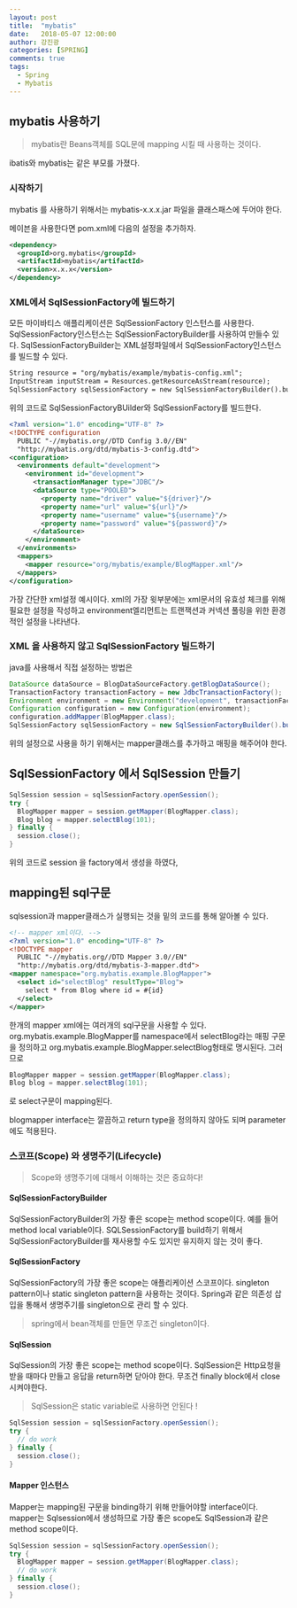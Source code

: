 ```yaml
---
layout: post
title:  "mybatis"
date:   2018-05-07 12:00:00
author: 강진광
categories: [SPRING]
comments: true
tags:
  - Spring
  - Mybatis
---
```

## mybatis 사용하기 ##

>mybatis란 Beans객체를 SQL문에 mapping 시킬 때 사용하는 것이다.

ibatis와 mybatis는 같은 부모를 가졌다. 

### 시작하기 ###

mybatis 를 사용하기 위해서는 mybatis-x.x.x.jar 파일을 클래스패스에 두어야 한다.

메이븐을 사용한다면 pom.xml에 다음의 설정을 추가하자.

~~~xml
<dependency>
  <groupId>org.mybatis</groupId>
  <artifactId>mybatis</artifactId>
  <version>x.x.x</version>
</dependency>
~~~

### XML에서 SqlSessionFactory에 빌드하기 ###

모든 마이바티스 애플리케이션은 SqlSessionFactory 인스턴스를 사용한다. SqlSessionFactory인스턴스는 SqlSessionFactoryBuilder를 사용하여 만들수 있다. SqlSessionFactoryBuilder는 XML설정파일에서 SqlSessionFactory인스턴스를 빌드할 수 있다.

~~~xml
String resource = "org/mybatis/example/mybatis-config.xml";
InputStream inputStream = Resources.getResourceAsStream(resource);
SqlSessionFactory sqlSessionFactory = new SqlSessionFactoryBuilder().build(inputStream);
~~~

위의 코드로 SqlSessionFactoryBUilder와 SqlSessionFactory를 빌드한다. 

~~~xml
<?xml version="1.0" encoding="UTF-8" ?>
<!DOCTYPE configuration
  PUBLIC "-//mybatis.org//DTD Config 3.0//EN"
  "http://mybatis.org/dtd/mybatis-3-config.dtd">
<configuration>
  <environments default="development">
    <environment id="development">
      <transactionManager type="JDBC"/>
      <dataSource type="POOLED">
        <property name="driver" value="${driver}"/>
        <property name="url" value="${url}"/>
        <property name="username" value="${username}"/>
        <property name="password" value="${password}"/>
      </dataSource>
    </environment>
  </environments>
  <mappers>
    <mapper resource="org/mybatis/example/BlogMapper.xml"/>
  </mappers>
</configuration>
~~~

가장 간단한 xml설정 예시이다. xml의 가장 윗부분에는 xml문서의 유효성 체크를 
위해 필요한 설정을 작성하고 environment엘리먼트는 트랜잭션과 커넥션 풀링을 위한
환경적인 설정을 나타낸다. 

### XML 을 사용하지 않고 SqlSessionFactory 빌드하기 ###

java를 사용해서 직접 설정하는 방법은

~~~java
DataSource dataSource = BlogDataSourceFactory.getBlogDataSource();
TransactionFactory transactionFactory = new JdbcTransactionFactory();
Environment environment = new Environment("development", transactionFactory, dataSource);
Configuration configuration = new Configuration(environment);
configuration.addMapper(BlogMapper.class);
SqlSessionFactory sqlSessionFactory = new SqlSessionFactoryBuilder().build(configuration);
~~~

위의 설정으로 사용을 하기 위해서는 mapper클래스를 추가하고 매핑을 해주어야 한다.

## SqlSessionFactory 에서 SqlSession 만들기 ##

~~~java
SqlSession session = sqlSessionFactory.openSession();
try {
  BlogMapper mapper = session.getMapper(BlogMapper.class);
  Blog blog = mapper.selectBlog(101);
} finally {
  session.close();
}
~~~

위의 코드로 session 을 factory에서 생성을 하였다,

## mapping된 sql구문 ##

sqlsession과 mapper클래스가 실행되는 것을 밑의 코드를 통해 알아볼 수 있다.

~~~xml
<!-- mapper xml이다. -->
<?xml version="1.0" encoding="UTF-8" ?>
<!DOCTYPE mapper
  PUBLIC "-//mybatis.org//DTD Mapper 3.0//EN"
  "http://mybatis.org/dtd/mybatis-3-mapper.dtd">
<mapper namespace="org.mybatis.example.BlogMapper">
  <select id="selectBlog" resultType="Blog">
    select * from Blog where id = #{id}
  </select>
</mapper>
~~~

한개의 mapper xml에는 여러개의 sql구문을 사용할 수 있다.
org.mybatis.example.BlogMapper를 namespace에서 selectBlog라는 매핑 구문을 정의하고
org.mybatis.example.BlogMapper.selectBlog형태로 명시된다.
그러므로 
~~~java
BlogMapper mapper = session.getMapper(BlogMapper.class);
Blog blog = mapper.selectBlog(101);
~~~
로 select구문이 mapping된다. 

blogmapper interface는 깔끔하고 return type을 정의하지 않아도 되며 parameter에도 적용된다.

### 스코프(Scope) 와 생명주기(Lifecycle) ###

>Scope와 생명주기에 대해서 이해하는 것은 중요하다!

#### SqlSessionFactoryBuilder

SqlSessionFactoryBuilder의 가장 좋은 scope는 method scope이다. 예를 들어 method local variable이다. 
SQLSessionFactory를 build하기 위해서 SqlSessionFactoryBuilder를 재사용할 수도 있지만 유지하지 않는 것이 좋다. 

#### SqlSessionFactory

SqlSessionFactory의 가장 좋은 scope는 애플리케이션 스코프이다. singleton pattern이나 static singleton pattern을 사용하는 것이다. Spring과 같은 의존성 삽입을 통해서 생명주기를 singleton으로 관리 할 수 있다.
>spring에서 bean객체를 만들면 무조건 singleton이다. 

#### SqlSession
SqlSession의 가장 좋은 scope는 method scope이다. SqlSession은 Http요청을 받을 때마다 만들고 응답을 return하면 닫아야 한다. 무조건 finally block에서 close 시켜야한다. 
>SqlSession은 static variable로 사용하면 안된다 !

~~~java
SqlSession session = sqlSessionFactory.openSession();
try {
  // do work
} finally {
  session.close();
}
~~~

#### Mapper 인스턴스 ####

Mapper는 mapping된 구문을 binding하기 위해 만들어야할 interface이다. mapper는 Sqlsession에서 생성하므로 가장 좋은 scope도 SqlSession과 같은 method scope이다. 

~~~java
SqlSession session = sqlSessionFactory.openSession();
try {
  BlogMapper mapper = session.getMapper(BlogMapper.class);
  // do work
} finally {
  session.close();
}
~~~





